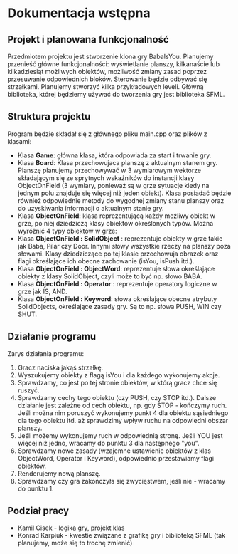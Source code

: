 # Dokumentacja wstępna

## Projekt i planowana funkcjonalność
Przedmiotem projektu jest stworzenie klona gry BabaIsYou. Planujemy przenieść główne funkcjonalności: wyświetlanie planszy, kilkanaście lub kilkadziesiąt możliwych obiektów, możliwość zmiany zasad poprzez przesuwanie odpowiednich bloków. Sterowanie będzie odbywać się strzałkami. Planujemy stworzyć kilka przykładowych leveli.
Główną biblioteka, której będziemy używać do tworzenia gry jest biblioteka SFML.

## Struktura projektu
Program będzie składał się z głównego pliku main.cpp oraz plików z klasami:
* Klasa **Game**: główna klasa, która odpowiada za start i trwanie gry.
* Klasa **Board**: Klasa przechowujaca planszę z aktualnym stanem gry. Planszę planujemy przechowywać w 3 wymiarowym wektorze składającym się ze sprytnych wskaźników do instancji klasy ObjectOnField (3 wymiary, ponieważ są w grze sytuacje kiedy na jednym polu znajduje się więcej niż jeden obiekt).
Klasa posiadać będzie również odpowiednie metody do wygodnej zmiany stanu planszy oraz do uzyskiwania informacji o aktualnym stanie gry.
* Klasa **ObjectOnField**: klasa reprezentującą każdy możliwy obiekt w grze, po niej dziedziczą klasy obiektów określonych typów.
Można wyróżnić 4 typy obiektów w grze:
* Klasa **ObjectOnField : SolidObject** : reprezentuje obiekty w grze takie jak Baba, Pilar czy Door. Innymi słowy wszystkie rzeczy na planszy poza słowami. Klasy dziedziczące po tej klasie przechowuja obrazek oraz flagi określające ich obecne zachowanie (isYou, isPush itd.).
* Klasa **ObjectOnField : ObjectWord**: reprezentuje słowa określające obiekty z klasy SolidObject, czyli może to być np. słowo BABA.
* Klasa **ObjectOnField : Operator** : reprezentuje operatory logiczne w grze jak IS, AND.
* Klasa **ObjectOnField : Keyword**: słowa określające obecne atrybuty SolidObjects, określające zasady gry. Są to np. słowa PUSH, WIN czy SHUT.

## Działanie programu
Zarys działania programu:
1. Gracz naciska jakąś strzałkę.
2. Wyszukujemy obiekty z flagą isYou i dla każdego wykonujemy akcje.
3. Sprawdzamy, co jest po tej stronie obiektów, w którą gracz chce się ruszyć.
4. Sprawdzamy cechy tego obiektu (czy PUSH, czy STOP itd.). Dalsze działanie jest zależne od cech obiektu, np. gdy STOP - kończymy ruch. Jeśli można nim poruszyć wykonujemy punkt 4 dla obiektu sąsiedniego dla tego obiektu itd. aż sprawdzimy wpływ ruchu na odpowiedni obszar planszy.
5. Jeśli możemy wykonujemy ruch w odpowiednią stronę. Jeśli YOU jest więcej niż jedno, wracamy do punktu 3 dla następnego "you".
6. Sprawdzamy nowe zasady (wzajemne ustawienie obiektów z klas ObjectWord, Operator i Keyword), odpowiednio przestawiamy flagi obiektów.
7. Renderujemy nową planszę.
8. Sprawdzamy czy gra zakończyła się zwycięstwem, jeśli nie - wracamy do punktu 1.

## Podział pracy
* Kamil Cisek - logika gry, projekt klas
* Konrad Karpiuk - kwestie związane z grafiką gry i biblioteką SFML
(tak planujemy, może się to trochę zmienić)
